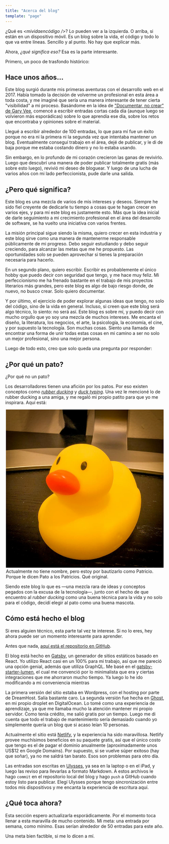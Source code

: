 ```yaml
---
title: "Acerca del blog"
template: "page"
---
```


¿Qué es _<mividaencódigo />_? Lo pueden ver a la izquierda. O arriba, si están en un dispositivo móvil. Es un blog sobre la vida, el código y todo lo que va entre líneas. Sencillo y al punto. No hay que explicar más.

Ahora, _¿qué significa eso?_ Esa es la parte interesante.

Primero, un poco de trasfondo histórico:

## Hace unos años...

Este blog surgió durante mis primeras aventuras con el desarrollo web en el 2017. Había tomado la decisión de volverme un profesional en esta área a toda costa, y me imaginé que sería una manera interesante de tener cierta "visibilidad" a mi proceso. Basándome en la idea de ["Documentar, no crear" de Gary Vee](https://www.garyvaynerchuk.com/creating-content-that-builds-your-personal-brand/ "Document, Don't create: Creating Content that Builds Your Personal Brand | GaryVaynerchuk.com"), comencé a escribir entradas cortas cada día (aunque luego se volvieron más esporádicas) sobre lo que aprendía ese día, sobre los retos que encontraba y opiniones sobre el material.

Llegué a escribir alrededor de 100 entradas, lo que para mí fue un éxito porque no era ni la primera ni la segunda vez que intentaba mantener un blog. Eventualmente conseguí trabajo en el área, dejé de publicar, y le di de baja porque me estaba costando dinero y no lo estaba usando.

Sin embargo, en lo profundo de mi corazón crecieron las ganas de revivirlo. Luego que descubrí una manera de poder publicar totalmente gratis (más sobre esto luego), revivió mi deseo de bloguear. Y luego de una lucha de varios años con mi lado perfeccionista, pude darle una salida.

## ¿Pero qué significa?

Este blog es una mezcla de varios de mis intereses y deseos. Siempre he sido fiel creyente de dedicarle tu tiempo a cosas que te hagan crecer en varios ejes, y para mí este blog es justamente esto. Más que la idea inicial de darle seguimiento a mi crecimiento profesional en el área del desarrollo de software, se ha vuelto una iniciativa con varios frentes.

La misión principal sigue siendo la misma, quiero crecer en esta industria y este blog sirve como una manera de mantenerme responsable públicamente de mi progreso. Debo seguir estudiando y debo seguir creciendo, para alcanzar las metas que me he propuesto. Las oportunidades solo se pueden aprovechar si tienes la preparación necesaria para hacerlo.

En un segundo plano, quiero escribir. Escribir es probablemente el único hobby que puedo decir con seguridad que tengo, y me hace muy feliz. Mi perfeccionismo me ha frenado bastante en el trabajo de mis proyectos literarios más grandes, pero este blog es algo de bajo riesgo donde, de nuevo, no busco crear. Solo quiero documentar.

Y por último, el ejercicio de poder explorar algunas ideas que tengo, no solo del código, sino de la vida en general. Incluso, si creen que este blog será algo técnico, lo siento: no será así. Este blog es sobre mí, y puedo decir con mucho orgullo que yo soy una mezcla de muchos intereses. Me encanta el diseño, la literatura, los negocios, el arte, la psicología, la economía, el cine,  y por supuesto la tecnología. Son muchas cosas. Siento una llamada de encontrar una forma de unir todas estas cosas en mi camino a ser no solo un mejor profesional, sino una mejor persona.

Luego de todo esto, creo que solo queda una pregunta por responder:

## ¿Por qué un pato?

¿Por qué no un pato?

Los desarrolladores tienen una afición por los patos. Por eso existen conceptos como [_rubber ducking_](https://en.wikipedia.org/wiki/Rubber_duck_debugging "Rubber duck debugging - Wikipedia") y [_duck typing_](https://en.wikipedia.org/wiki/Duck_typing "Duck typing - Wikipedia"). Una vez le mencioné lo de rubber ducking a una amiga, y me regaló mi propio patito para que yo me inspirara. Aquí está:

<figure style="max-width: 500px; margin: 0 auto">
	<img src="/media/blog-duck-mascot.jpg" alt="Patricio el pato">
	<figcaption>Actualmente no tiene nombre, pero estoy por bautizarlo como Patricio. Porque le dicen Pato a los Patricios. Qué original.</figcaption>
</figure>

Siendo este blog lo que es —una mezcla rara de ideas y conceptos pegados con la excusa de la tecnología—, junto con el hecho de que encuentro al _rubber ducking_ como una buena técnica para la vida y no solo para el código, decidí elegir al pato como una buena mascota.

## Cómo está hecho el blog

Si eres alguien técnico, esta parte tal vez te interese. Si no lo eres, hey ahora puede ser un momento interesante para aprender.

Antes que nada, [aquí está el repositorio en GitHub](https://github.com/adelrodriguez/mividaencodigo "adelrodriguez/mividaencodigo: A blog about code, life, and everything that goes between the lines.").

El blog está hecho en [Gatsby](https://www.gatsbyjs.org/ "GatsbyJS"), un generador de sitios estáticos basado en React. Yo utilizo React casi en un 100% para mi trabajo, así que me pareció una opción genial, además que utiliza GraphQL. Me basé en el [gatsby-starter-lumen](https://www.gatsbyjs.org/starters/alxshelepenok/gatsby-starter-lumen/), el cual me convenció por lo minimalista que era y ciertas integraciones que me ahorraron mucho tiempo. Ya luego lo he ido modificando a mi conveniencia mientras 

La primera versión del sitio estaba en Wordpress, con el hosting por parte de DreamHost. Salía bastante caro. La segunda versión fue hecha en [Ghost](https://ghost.org/ "Ghost: The #1 open source headless Node.js CMS"), en mi propio droplet en DigitalOcean. Lo tomé como una experiencia de aprendizaje, ya que me llamaba mucho la atención mantener mi propio servidor. Como tenía crédito, me salió gratis por un tiempo. Luego me di cuenta que todo el trabajo de mantenimiento sería demasiado cuando yo simplemente quería un blog que si acaso leían 10 personas.

Actualmente el sitio está [Netlify](https://www.netlify.com/ "Netlify"), y la experiencia ha sido maravillosa. Netlify provee muchísimos beneficios en su paquete gratis, así que el único costo que tengo es el de pagar el dominio anualmente (aproximadamente unos US$12 en Google Domains). Por supuesto, si se vuelve súper exitoso (hay que soñar), ya no me saldrá tan barato. Esos son problemas para otro día.

Las entradas son escritas en [Ulysses](https://ulysses.app/ "Ulysses"), ya sea en la laptop o en el iPad, y luego las reviso para llevarlas a formato Markdown. A estos archivos le hago `commit` en el repositorio local del blog y hago `push` a GitHub cuando estoy listo para publicar. Elegí Ulysses porque tengo sincronización entre todos mis dispositivos y me encanta la experiencia de escritura aquí.

## ¿Qué toca ahora?

Esta sección espero actualizarla esporádicamente. Por el momento toca llenar a esta maravilla de mucho contenido. Mi meta: una entrada por semana, como mínimo. Esas serían alrededor de 50 entradas para este año.

Una meta bien factible, si me lo dicen a mí.
